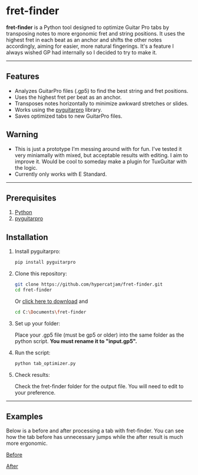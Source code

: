 # fret-finder

**fret-finder** is a Python tool designed to optimize Guitar Pro tabs by transposing notes to more ergonomic fret and string positions. It uses the highest fret in each beat as an anchor and shifts the other notes accordingly, aiming for easier, more natural fingerings. It's a feature I always wished GP had internally so I decided to try to make it.

---

## Features

- Analyzes GuitarPro files (.gp5) to find the best string and fret positions.  
- Uses the highest fret per beat as an anchor.  
- Transposes notes horizontally to minimize awkward stretches or slides.  
- Works using the [pyguitarpro](https://pypi.org/project/PyGuitarPro/) library.  
- Saves optimized tabs to new GuitarPro files.

## Warning

- This is just a prototype I'm messing around with for fun. I've tested it very miniamally with mixed, but acceptable results with editing. I aim to improve it. Would be cool to someday make a plugin for TuxGuitar with the logic.
- Currently only works with E Standard.

---

## Prerequisites
1. [Python](https://www.python.org/downloads/release/python-3136/)
2. [pyguitarpro](https://pypi.org/project/PyGuitarPro/)

## Installation

1. Install pyguitarpro:

    ```bash
    pip install pyguitarpro
    ```

2. Clone this repository:

    ```bash
    git clone https://github.com/hypercatjam/fret-finder.git
    cd fret-finder
    ```

    Or [click here to download](https://github.com/hypercatjam/fret-finder/archive/refs/heads/main.zip) and

   ```bash
   cd C:\Documents\fret-finder
   ```
   
4. Set up your folder:

   Place your .gp5 file (must be gp5 or older) into the same folder as the python script. **You must rename it to "input.gp5".**


6. Run the script:

    ```bash
    python tab_optimizer.py

7. Check results:

   Check the fret-finder folder for the output file. You will need to edit to your preference.

---


## Examples

Below is a before and after processing a tab with fret-finder. You can see how the tab before has unnecessary jumps while the after result is much more ergonomic.

[Before](https://imgur.com/7jDdPSg)

[After](https://imgur.com/re4BJ92)
